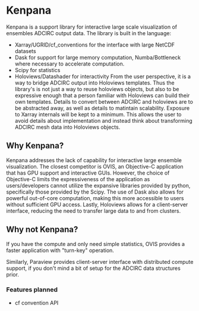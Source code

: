 # Kenpana 
Kenpana is a support library for interactive large scale visualization of ensembles ADCIRC output data. The library is built in the language: 
- Xarray/UGRID/cf_conventions for the interface with large NetCDF datasets 
- Dask for support for large memory computation, Numba/Bottleneck where necessary to accelerate computation. 
- Scipy for statistics 
- Holoviews/Datashader for interactivity
From the user perspective, it is a way to bridge ADCIRC output into Holoviews templates. Thus the library's is not just a way to reuse holoviews objects, but also to be expressive enough that a person familiar with Holoviews can build their own templates. Details to convert between ADCIRC and holoviews are to be abstracted away, as well as details to matintain scalability. Exposure to Xarray internals will be kept to a minimum. This allows the user to avoid details about implementation and instead think about transforming ADCIRC mesh data into Holoviews objects. 

## Why Kenpana? 
Kenpana addresses the lack of capability for interactive large ensemble visualization. The closest competitor is OVIS, an Objective-C application that has GPU support and interactive GUIs. However, the choice of Objective-C limits the expressiveness of the application as users/developers cannot utilize the expansive libraries provided by python, specifically those provided by the Scipy. The use of Dask also allows for powerful out-of-core computation, making this more accessible to users without sufficient GPU access. Lastly, Holoviews allows for a client-server interface, reducing the need to transfer large data to and from clusters. 

## Why not Kenpana? 
If you have the compute and only need simple statistics, OVIS provides a faster application with "turn-key" operation. 

Similarly, Paraview provides client-server interface with distributed compute support, if you don't mind a bit of setup for the ADCIRC data structures prior. 


### Features planned 
- cf convention API 